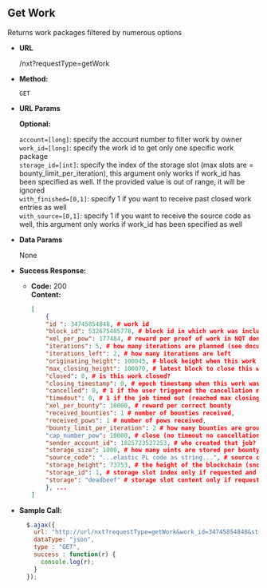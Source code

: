 **Get Work**
----
  Returns work packages filtered by numerous options

* **URL**

  /nxt?requestType=getWork

* **Method:**

  `GET`
  
*  **URL Params**

   **Optional:**
 
   `account=[long]`: specify the account number to filter work by owner<br />
   `work_id=[long]`: specify the work id to get only one specific work package<br />
   `storage_id=[int]`: specify the index of the storage slot (max slots are = bounty_limit_per_iteration), this argument only works if work_id has been specified as well. If the provided value is out of range, it will be ignored<br />
   `with_finished=[0,1]`: specify 1 if you want to receive past closed work entries as well<br />
   `with_source=[0,1]`: specify 1 if you want to receive the source code as well, this argument only works if work_id has been specified as well

* **Data Params**

  None

* **Success Response:**

  * **Code:** 200 <br />
    **Content:** 
    ```json
    [
        {
        "id ": 34745854848, # work id
        "block_id": 532675485778, # block id in which work was included
        "xel_per_pow": 177484, # reward per proof of work in NQT denomination
        "iterations": 5, # how many iterations are planned (see documentation)
        "iterations_left": 2, # how many iterations are left
        "originating_height": 100045, # block height when this work was included
        "max_closing_height": 100070, # latest block to close this work
        "closed": 0, # is this work closed?
        "closing_timestamp": 0, # epoch timestamp when this work was closed (0 is not yet)
        "cancelled": 0, # 1 if the user triggered the cancellation manually
        "timedout": 0, # 1 if the job timed out (reached max closing height)
        "xel_per_bounty": 10000, # reward per correct bounty
        "received_bounties": 1 # number of bounties received,
        "received_pows": 1 # number of pows received,
        "bounty_limit_per_iteration": 2 # how many bounties are grouped to one iteration (check documentation)
        "cap_number_pow": 10000, # close (no timeout no cancellation) job after limit of pows is reached
        "sender_account_id": 1825723527253, # who created that job?
        "storage_size": 1000, # how many uints are stored per bounty per iteration? (check documentation)
        "source_code": "...elastic PL code as string...", # source code only if requested and only if filtered by work id
        "storage_height": 73753, # the height of the blockchain (snce storage is always height relevant) only if requested and only if filtered by work id
        "storage_id": 1, # storage slot index only if requested and only if filtered by work id
        "storage": "deadbeef" # storage slot content only if requested and only if filtered by work id
        }, ...
    ]
    ```


* **Sample Call:**

  ```javascript
    $.ajax({
      url: "http://url/nxt?requestType=getWork&work_id=34745854848&storage_id=1&with_finished=1&with_source=0",
      dataType: "json",
      type : "GET",
      success : function(r) {
        console.log(r);
      }
    });
  ```